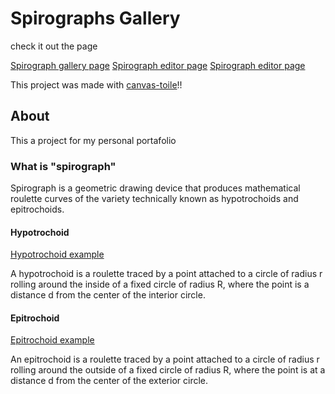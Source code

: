 # Spirographs Gallery

check it out the page

[Spirograph gallery page](./.screenshots/home.png)
[Spirograph editor page](./.screenshots/editor1.png)
[Spirograph editor page](./.screenshots/editor2.png)

This project was made with [canvas-toile](https://github.com/JesusJMM/toile-canvas)!!

## About
This a project for my personal portafolio 

### What is "spirograph"

Spirograph is a geometric drawing device that produces mathematical roulette curves of the variety technically known as hypotrochoids and epitrochoids.

#### Hypotrochoid
[ Hypotrochoid example ](./.screenshots/hypocycloid.png)

A hypotrochoid is a roulette traced by a point attached to a circle of radius r rolling around the inside of a fixed circle of radius R, where the point is a distance d from the center of the interior circle.

#### Epitrochoid
[ Epitrochoid example ](./.screenshots/epicycloid.png)

An epitrochoid is a roulette traced by a point attached to a circle of radius r rolling around the outside of a fixed circle of radius R, where the point is at a distance d from the center of the exterior circle.
